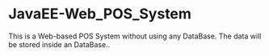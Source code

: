 # JavaEE-Web_POS_System

This is a Web-based POS System without using any DataBase. The data will be stored inside an DataBase..
